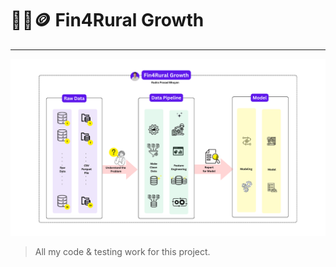 # 🧑‍🌾🪙 Fin4Rural Growth 

----

![img](meta/pic/Fin4Rural%20Growth.png)

> All my code & testing work for this project.